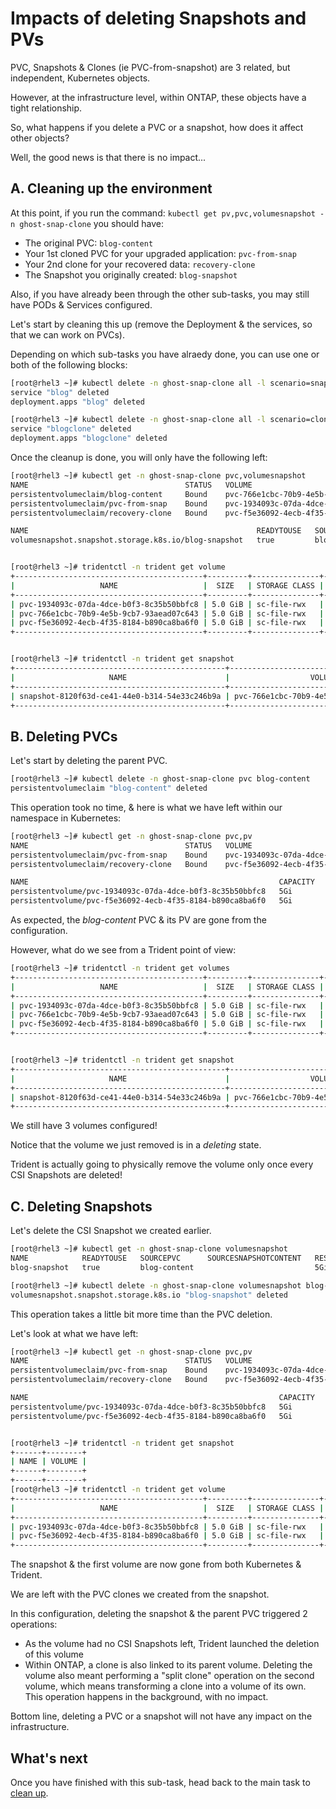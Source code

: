 # Impacts of deleting Snapshots and PVs

PVC, Snapshots & Clones (ie PVC-from-snapshot) are 3 related, but independent, Kubernetes objects.  

However, at the infrastructure level, within ONTAP, these objects have a tight relationship.  

So, what happens if you delete a PVC or a snapshot, how does it affect other objects?  

Well, the good news is that there is no impact...  

## A. Cleaning up the environment

At this point, if you run the command: `kubectl get pv,pvc,volumesnapshot -n ghost-snap-clone` you should have:

- The original PVC: `blog-content`
- Your 1st cloned PVC for your upgraded application: `pvc-from-snap`
- Your 2nd clone for your recovered data: `recovery-clone`
- The Snapshot you originally created: `blog-snapshot`

Also, if you have already been through the other sub-tasks, you may still have PODs & Services configured.  

Let's start by cleaning this up (remove the Deployment & the services, so that we can work on PVCs).  

Depending on which sub-tasks you have alraedy done, you can use one or both of the following blocks:

```bash
[root@rhel3 ~]# kubectl delete -n ghost-snap-clone all -l scenario=snap
service "blog" deleted
deployment.apps "blog" deleted

[root@rhel3 ~]# kubectl delete -n ghost-snap-clone all -l scenario=clone
service "blogclone" deleted
deployment.apps "blogclone" deleted

```

Once the cleanup is done, you will only have the following left:

```bash
[root@rhel3 ~]# kubectl get -n ghost-snap-clone pvc,volumesnapshot
NAME                                   STATUS   VOLUME                                     CAPACITY   ACCESS MODES   STORAGECLASS   AGE
persistentvolumeclaim/blog-content     Bound    pvc-766e1cbc-70b9-4e5b-9cb7-93aead07c643   5Gi        RWX            sc-file-rwx    16m
persistentvolumeclaim/pvc-from-snap    Bound    pvc-1934093c-07da-4dce-b0f3-8c35b50bbfc8   5Gi        RWX            sc-file-rwx    15m
persistentvolumeclaim/recovery-clone   Bound    pvc-f5e36092-4ecb-4f35-8184-b890ca8ba6f0   5Gi        RWX            sc-file-rwx    10m

NAME                                                   READYTOUSE   SOURCEPVC      SOURCESNAPSHOTCONTENT   RESTORESIZE   SNAPSHOTCLASS    SNAPSHOTCONTENT                                    CREATIONTIME   AGE
volumesnapshot.snapshot.storage.k8s.io/blog-snapshot   true         blog-content                           5Gi           csi-snap-class   snapcontent-8120f63d-ce41-44e0-b314-54e33c246b9a   15m            16m


[root@rhel3 ~]# tridentctl -n trident get volume
+------------------------------------------+---------+---------------+----------+--------------------------------------+--------+---------+
|                   NAME                   |  SIZE   | STORAGE CLASS | PROTOCOL |             BACKEND UUID             | STATE  | MANAGED |
+------------------------------------------+---------+---------------+----------+--------------------------------------+--------+---------+
| pvc-1934093c-07da-4dce-b0f3-8c35b50bbfc8 | 5.0 GiB | sc-file-rwx   | file     | 25174b4c-06f7-461d-892d-3a168ee14fab | online | true    |
| pvc-766e1cbc-70b9-4e5b-9cb7-93aead07c643 | 5.0 GiB | sc-file-rwx   | file     | 25174b4c-06f7-461d-892d-3a168ee14fab | online | true    |
| pvc-f5e36092-4ecb-4f35-8184-b890ca8ba6f0 | 5.0 GiB | sc-file-rwx   | file     | 25174b4c-06f7-461d-892d-3a168ee14fab | online | true    |
+------------------------------------------+---------+---------------+----------+--------------------------------------+--------+---------+


[root@rhel3 ~]# tridentctl -n trident get snapshot
+-----------------------------------------------+------------------------------------------+
|                     NAME                      |                  VOLUME                  |
+-----------------------------------------------+------------------------------------------+
| snapshot-8120f63d-ce41-44e0-b314-54e33c246b9a | pvc-766e1cbc-70b9-4e5b-9cb7-93aead07c643 |
+-----------------------------------------------+------------------------------------------+
```

## B. Deleting PVCs

Let's start by deleting the parent PVC.  

```bash
[root@rhel3 ~]# kubectl delete -n ghost-snap-clone pvc blog-content
persistentvolumeclaim "blog-content" deleted
```

This operation took no time, & here is what we have left within our namespace in Kubernetes:

```bash
[root@rhel3 ~]# kubectl get -n ghost-snap-clone pvc,pv
NAME                                   STATUS   VOLUME                                     CAPACITY   ACCESS MODES   STORAGECLASS   AGE
persistentvolumeclaim/pvc-from-snap    Bound    pvc-1934093c-07da-4dce-b0f3-8c35b50bbfc8   5Gi        RWX            sc-file-rwx    17m
persistentvolumeclaim/recovery-clone   Bound    pvc-f5e36092-4ecb-4f35-8184-b890ca8ba6f0   5Gi        RWX            sc-file-rwx    13m

NAME                                                        CAPACITY   ACCESS MODES   RECLAIM POLICY   STATUS   CLAIM                             STORAGECLASS   REASON   AGE
persistentvolume/pvc-1934093c-07da-4dce-b0f3-8c35b50bbfc8   5Gi        RWX            Delete           Bound    ghost-snap-clone/pvc-from-snap    sc-file-rwx             17m
persistentvolume/pvc-f5e36092-4ecb-4f35-8184-b890ca8ba6f0   5Gi        RWX            Delete           Bound    ghost-snap-clone/recovery-clone   sc-file-rwx             13m
```

As expected, the *blog-content* PVC & its PV are gone from the configuration.  

However, what do we see from a Trident point of view:

```bash
[root@rhel3 ~]# tridentctl -n trident get volumes
+------------------------------------------+---------+---------------+----------+--------------------------------------+----------+---------+
|                   NAME                   |  SIZE   | STORAGE CLASS | PROTOCOL |             BACKEND UUID             |  STATE   | MANAGED |
+------------------------------------------+---------+---------------+----------+--------------------------------------+----------+---------+
| pvc-1934093c-07da-4dce-b0f3-8c35b50bbfc8 | 5.0 GiB | sc-file-rwx   | file     | 25174b4c-06f7-461d-892d-3a168ee14fab | online   | true    |
| pvc-766e1cbc-70b9-4e5b-9cb7-93aead07c643 | 5.0 GiB | sc-file-rwx   | file     | 25174b4c-06f7-461d-892d-3a168ee14fab | deleting | true    |
| pvc-f5e36092-4ecb-4f35-8184-b890ca8ba6f0 | 5.0 GiB | sc-file-rwx   | file     | 25174b4c-06f7-461d-892d-3a168ee14fab | online   | true    |
+------------------------------------------+---------+---------------+----------+--------------------------------------+----------+---------+


[root@rhel3 ~]# tridentctl -n trident get snapshot
+-----------------------------------------------+------------------------------------------+
|                     NAME                      |                  VOLUME                  |
+-----------------------------------------------+------------------------------------------+
| snapshot-8120f63d-ce41-44e0-b314-54e33c246b9a | pvc-766e1cbc-70b9-4e5b-9cb7-93aead07c643 |
+-----------------------------------------------+------------------------------------------+
```

We still have 3 volumes configured!  

Notice that the volume we just removed is in a *deleting* state.  

Trident is actually going to physically remove the volume only once every CSI Snapshots are deleted!

## C. Deleting Snapshots

Let's delete the CSI Snapshot we created earlier.

```bash
[root@rhel3 ~]# kubectl get -n ghost-snap-clone volumesnapshot
NAME            READYTOUSE   SOURCEPVC      SOURCESNAPSHOTCONTENT   RESTORESIZE   SNAPSHOTCLASS    SNAPSHOTCONTENT                                    CREATIONTIME   AGE
blog-snapshot   true         blog-content                           5Gi           csi-snap-class   snapcontent-8120f63d-ce41-44e0-b314-54e33c246b9a   21m            21m

[root@rhel3 ~]# kubectl delete -n ghost-snap-clone volumesnapshot blog-snapshot
volumesnapshot.snapshot.storage.k8s.io "blog-snapshot" deleted
```

This operation takes a little bit more time than the PVC deletion.  

Let's look at what we have left:

```bash
[root@rhel3 ~]# kubectl get -n ghost-snap-clone pvc,pv
NAME                                   STATUS   VOLUME                                     CAPACITY   ACCESS MODES   STORAGECLASS   AGE
persistentvolumeclaim/pvc-from-snap    Bound    pvc-1934093c-07da-4dce-b0f3-8c35b50bbfc8   5Gi        RWX            sc-file-rwx    24m
persistentvolumeclaim/recovery-clone   Bound    pvc-f5e36092-4ecb-4f35-8184-b890ca8ba6f0   5Gi        RWX            sc-file-rwx    19m

NAME                                                        CAPACITY   ACCESS MODES   RECLAIM POLICY   STATUS   CLAIM                             STORAGECLASS   REASON   AGE
persistentvolume/pvc-1934093c-07da-4dce-b0f3-8c35b50bbfc8   5Gi        RWX            Delete           Bound    ghost-snap-clone/pvc-from-snap    sc-file-rwx             24m
persistentvolume/pvc-f5e36092-4ecb-4f35-8184-b890ca8ba6f0   5Gi        RWX            Delete           Bound    ghost-snap-clone/recovery-clone   sc-file-rwx             19m


[root@rhel3 ~]# tridentctl -n trident get snapshot
+------+--------+
| NAME | VOLUME |
+------+--------+
+------+--------+
[root@rhel3 ~]# tridentctl -n trident get volume
+------------------------------------------+---------+---------------+----------+--------------------------------------+--------+---------+
|                   NAME                   |  SIZE   | STORAGE CLASS | PROTOCOL |             BACKEND UUID             | STATE  | MANAGED |
+------------------------------------------+---------+---------------+----------+--------------------------------------+--------+---------+
| pvc-1934093c-07da-4dce-b0f3-8c35b50bbfc8 | 5.0 GiB | sc-file-rwx   | file     | 25174b4c-06f7-461d-892d-3a168ee14fab | online | true    |
| pvc-f5e36092-4ecb-4f35-8184-b890ca8ba6f0 | 5.0 GiB | sc-file-rwx   | file     | 25174b4c-06f7-461d-892d-3a168ee14fab | online | true    |
+------------------------------------------+---------+---------------+----------+--------------------------------------+--------+---------+
```

The snapshot & the first volume are now gone from both Kubernetes & Trident.  

We are left with the PVC clones we created from the snapshot.  

In this configuration, deleting the snapshot & the parent PVC triggered 2 operations:

- As the volume had no CSI Snapshots left, Trident launched the deletion of this volume
- Within ONTAP, a clone is also linked to its parent volume. Deleting the volume also meant performing a "split clone" operation on the second volume, which means transforming a clone into a volume of its own. This operation happens in the background, with no impact.  

Bottom line, deleting a PVC or a snapshot will not have any impact on the infrastructure.

## What's next

Once you have finished with this sub-task, head back to the main task to [clean up](README.md#f-cleanup).